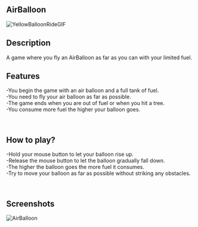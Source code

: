
## AirBalloon
![YellowBalloonRideGIF](https://github.com/VSatwika/GameSphere/assets/112561024/624febe6-f6a0-4d79-9818-bef03af9a7f7)
<br>

## Description
A game where you fly an AirBalloon as far as you can with your limited fuel.


## Features
-You begin the game with an air balloon and a full tank of fuel. <br>
-You need to fly your air balloon as far as possible. <br>
-The game ends when you are out of fuel or when you hit a tree. <br>
-You consume more fuel the higher your balloon goes. <br>

<br>

## How to play? 
<!-- add the steps how to play games -->
-Hold your mouse button to let your balloon rise up. <br>
-Release the mouse button to let the balloon gradually fall down. <br>
-The higher the balloon goes the more fuel it consumes. <br>
-Try to move your balloon as far as possible without striking any obstacles. <br>

<br>

## Screenshots


![AirBalloon](https://github.com/MrVisc/GameZone/assets/83546275/f3cf8072-e2d7-428b-adb5-698f537a8894)
